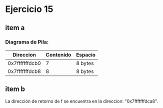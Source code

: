 # Ejercicio 15

## item a

### Diagrama de Pila:

|     Direccion    | Contenido |    Espacio   |
|------------------|-----------|--------------|
|  0x7fffffffdcb0  |      7    |    8 bytes   |
|  0x7fffffffdcb8  |      8    |    8 bytes   |

## item b

La dirección de retorno de f se encuentra en la direccion: "0x7fffffffdca8".

